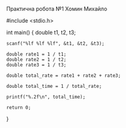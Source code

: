 Практична робота №1 Хомин Михайло

#include <stdio.h>
    
int main() {
    double t1, t2, t3;
    
    scanf("%lf %lf %lf", &t1, &t2, &t3);
    
    double rate1 = 1 / t1;
    double rate2 = 1 / t2;
    double rate3 = 1 / t3;
  
    double total_rate = rate1 + rate2 + rate3;
    
    double total_time = 1 / total_rate;
    
    printf("%.2f\n", total_time);
    
    return 0;
}
